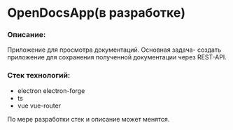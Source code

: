 # OpenDocsApp(в разработке)

### Описание:
Приложение для просмотра документаций.
Основная задача- создать приложение для сохранения полученной документации через REST-API.
### Стек технологий:
* electron electron-forge
* ts
* vue vue-router

По мере разработки стек и описание может менятся.

